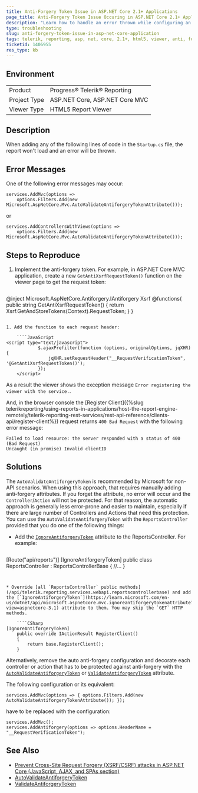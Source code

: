 ```yaml
---
title: Anti-Forgery Token Issue in ASP.NET Core 2.1+ Applications
page_title: Anti-Forgery Token Issue Occuring in ASP.NET Core 2.1+ Applications
description: "Learn how to handle an error thrown while configuring an ASP.NET Core 2.1+ application with anti-forgery token."
type: troubleshooting
slug: anti-forgery-token-issue-in-asp-net-core-application
tags: telerik, reporting, asp, net, core, 2.1+, html5, viewer, anti, forgery, token, error, occurs
ticketid: 1406955
res_type: kb
---
```


## Environment

<table>
	<tbody>
		<tr>
			<td>Product</td>
			<td>Progress® Telerik® Reporting</td>
		</tr>
	<tr>
			<td>Project Type</td>
			<td>ASP.NET Core, ASP.NET Core MVC</td>
		</tr>
	<tr>
			<td>Viewer Type</td>
			<td>HTML5 Report Viewer</td>
		</tr>
	</tbody>
</table>


## Description

When adding any of the following lines of code in the `Startup.cs` file, the report won't load and an error will be thrown.

## Error Messages

One of the following error messages may occur:

````CSharp
services.AddMvc(options =>
	options.Filters.Add(new Microsoft.AspNetCore.Mvc.AutoValidateAntiforgeryTokenAttribute()));
````

or

````CSharp
services.AddControllersWithViews(options =>
	options.Filters.Add(new Microsoft.AspNetCore.Mvc.AutoValidateAntiforgeryTokenAttribute()));
````

## Steps to Reproduce

1. Implement the anti-forgery token. For example, in ASP.NET Core MVC application, create a new `GetAntiXsrfRequestToken()` function on the viewer page to get the request token:

	````C#
@inject Microsoft.AspNetCore.Antiforgery.IAntiforgery Xsrf
	@functions{
		public string GetAntiXsrfRequestToken()
		{
			return Xsrf.GetAndStoreTokens(Context).RequestToken;
		}
	}
````

1. Add the function to each request header:

	````JavaScript
<script type="text/javascript">
			$.ajaxPrefilter(function (options, originalOptions, jqXHR) {
				jqXHR.setRequestHeader("__RequestVerificationToken", '@GetAntiXsrfRequestToken()');
			});
	</script>
````


As a result the viewer shows the exception message `Error registering the viewer with the service.`.

And, in the browser console the [Register Client]({%slug telerikreporting/using-reports-in-applications/host-the-report-engine-remotely/telerik-reporting-rest-services/rest-api-reference/clients-api/register-client%}) request returns `400 Bad Request` with the following error message:

````
Failed to load resource: the server responded with a status of 400 (Bad Request)
Uncaught (in promise) Invalid clientID
````

## Solutions

The `AutoValidateAntiforgeryToken` is recommended by Microsoft for non-API scenarios. When using this  approach, that requires manually adding anti-forgery attributes. If you forget the attribute, no error will occur and the `Controller`/`Action` will not be protected. For that reason, the automatic approach is generally less error-prone and easier to maintain, especially if there are large number of Controllers and Actions that need this protection. You can use the `AutoValidateAntiforgeryToken` with the `ReportsController` provided that you do one of the following things:

* Add the [`IgnoreAntiforgeryToken`](https://learn.microsoft.com/en-us/dotnet/api/microsoft.aspnetcore.mvc.ignoreantiforgerytokenattribute?view=aspnetcore-3.1) attribute to the ReportsController. For example:

	````CSharp
[Route("api/reports")]
	[IgnoreAntiforgeryToken]
	public class ReportsController : ReportsControllerBase
	{
		//...
	}
````


* Override [all `ReportsController` public methods](/api/telerik.reporting.services.webapi.reportscontrollerbase) and add the [`IgnoreAntiforgeryToken`](https://learn.microsoft.com/en-us/dotnet/api/microsoft.aspnetcore.mvc.ignoreantiforgerytokenattribute?view=aspnetcore-3.1) attribute to them. You may skip the `GET` HTTP methods.

	````CSharp
[IgnoreAntiforgeryToken]
	public override IActionResult RegisterClient()
	{
		return base.RegisterClient();
	}
````


Alternatively, remove the auto anti-forgery configuration and decorate each controller or action that has to be protected against anti-forgery with the [`AutoValidateAntiforgeryToken`](https://learn.microsoft.com/en-us/dotnet/api/microsoft.aspnetcore.mvc.autovalidateantiforgerytokenattribute?view=aspnetcore-3.1) or [`ValidateAntiforgeryToken`](https://learn.microsoft.com/en-us/dotnet/api/microsoft.aspnetcore.mvc.validateantiforgerytokenattribute?view=aspnetcore-3.1) attribute.

The following configuration or its equivalent:

````CSharp
services.AddMvc(options => { options.Filters.Add(new AutoValidateAntiforgeryTokenAttribute()); });
````

have to be replaced with the configuration:

````CSharp
services.AddMvc();
services.AddAntiforgery(options => options.HeaderName = "__RequestVerificationToken");
````

## See Also

* [Prevent Cross-Site Request Forgery (XSRF/CSRF) attacks in ASP.NET Core (JavaScript, AJAX, and SPAs section)](https://learn.microsoft.com/en-us/aspnet/core/security/anti-request-forgery?view=aspnetcore-7.0&viewFallbackFrom=aspnetcore-2.2#javascript-ajax-and-spas)
* [AutoValidateAntiforgeryToken](https://learn.microsoft.com/en-us/dotnet/api/microsoft.aspnetcore.mvc.autovalidateantiforgerytokenattribute?view=aspnetcore-3.1)
* [ValidateAntiforgeryToken](https://learn.microsoft.com/en-us/dotnet/api/microsoft.aspnetcore.mvc.validateantiforgerytokenattribute?view=aspnetcore-3.1)
